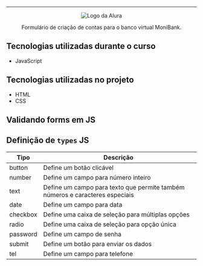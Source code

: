 <!-- <p align="center"> <img src="https://imgur.com/mIBmcEL.png" alt="Javascript: validando formulários"> </p> -->

<hr>

<p align="center"> <img src="https://github.com/MonicaHillman/aluraplay-requisicoes/blob/main/img/logo.png" alt="Logo da Alura"> </p>
<p align="center">Formulário de criação de contas para o banco virtual MoniBank.</p>

## Tecnologias utilizadas durante o curso
* JavaScript

## Tecnologias utilizadas no projeto
* HTML
* CSS

## Validando forms em JS

## Definição de `types` JS


| Tipo | Descrição | 
| -------- | -------- |
button|	Define um botão clicável
number	|Define um campo para número inteiro
text	|Define um campo para texto que permite também números e caracteres especiais
date	|Define um campo para data
checkbox|	Define uma caixa de seleção para múltiplas opções
radio	|Define uma caixa de seleção para opção única
password|	Define um campo de senha
submit	|Define um botão para enviar os dados
tel|	Define um campo para telefone
